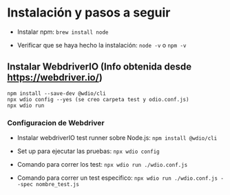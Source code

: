 # Instalación y pasos a seguir


- Instalar npm: `brew install node`

- Verificar que se haya hecho la instalación: `node -v` o `npm -v`

## Instalar WebdriverIO (Info obtenida desde https://webdriver.io/)

```
npm install --save-dev @wdio/cli
npx wdio config --yes (se creo carpeta test y odio.conf.js)
npx wdio run
```

### Configuracion de Webdriver

- Instalar webdriverIO test runner sobre Node.js:
`npm install @wdio/cli`

- Set up para ejecutar las pruebas:
`npx wdio config`


- Comando para correr los test:
`npx wdio run ./wdio.conf.js`


- Comando para correr un test especifico: 
`npx wdio run ./wdio.conf.js --spec nombre_test.js`
